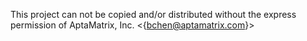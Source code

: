 This project can not be copied and/or distributed without the express permission of AptaMatrix, Inc. <{bchen@aptamatrix.com}>
